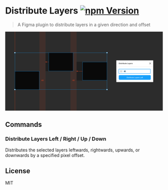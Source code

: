 # Distribute Layers [![npm Version](https://img.shields.io/npm/v/figma-distribute-layers.svg)](https://www.npmjs.com/package/figma-distribute-layers)

> A Figma plugin to distribute layers in a given direction and offset

![Distribute Layers](media/cover.png)

## Commands

### Distribute Layers Left / Right / Up / Down

Distributes the selected layers leftwards, rightwards, upwards, or downwards by a specified pixel offset.

## License

MIT
